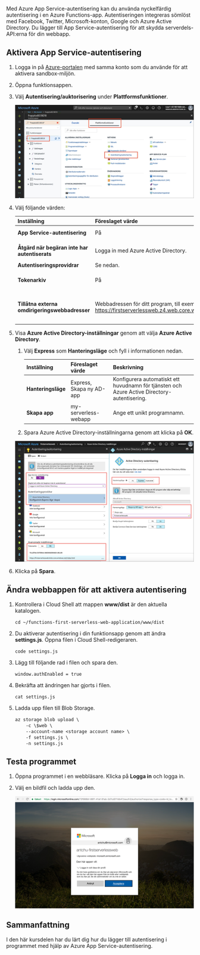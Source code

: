 Med Azure App Service-autentisering kan du använda nyckelfärdig autentisering i en Azure Functions-app. Autentiseringen integreras sömlöst med Facebook, Twitter, Microsoft-konton, Google och Azure Active Directory. Du lägger till App Service-autentisering för att skydda serverdels-API:erna för din webbapp.

## <a name="enable-app-service-authentication"></a>Aktivera App Service-autentisering

1. Logga in på [Azure-portalen](https://portal.azure.com/triplecrownlabs.onmicrosoft.com?azure-portal=true) med samma konto som du använde för att aktivera sandbox-miljön.

1. Öppna funktionsappen.

1. Välj **Autentisering/auktorisering** under **Plattformsfunktioner**.

    ![Välja autentisering och auktorisering](../media/6-authorization.jpg)

1. Välj följande värden:

    | Inställning      |  Föreslaget värde   | Beskrivning                                        |
    | --- | --- | ---|
    | **App Service-autentisering** | På | Aktivera autentisering. |
    | **Åtgärd när begäran inte har autentiserats** | Logga in med Azure Active Directory. | Välj en konfigurerad autentiseringsmetod (se nedan). |
    | **Autentiseringsprovidrar** | Se nedan. | Se nedan. |
    | **Tokenarkiv** | På | Tillåt att App Service lagrar och hanterar token. |
    | **Tillåtna externa omdirigeringswebbadresser** | Webbadressen för ditt program, till exempel https://firstserverlessweb.z4.web.core.windows.net/. | Webbadresser som App Service kan omdirigera till när en användare har autentiserats. |

1. Visa **Azure Active Directory-inställningar** genom att välja **Azure Active Directory**.

    1. Välj **Express** som **Hanteringsläge** och fyll i informationen nedan.

        | Inställning      |  Föreslaget värde   | Beskrivning                                        |
        | --- | --- | ---|
        | **Hanteringsläge** | Express, Skapa ny AD-app | Konfigurera automatiskt ett huvudnamn för tjänsten och Azure Active Directory-autentisering. |
        | **Skapa app** | my-serverless-webapp | Ange ett unikt programnamn. |

    1. Spara Azure Active Directory-inställningarna genom att klicka på **OK**.

    ![Inställningar för autentisering, auktorisering och Azure Active Directory](../media/6-create-aad.png)

1. Klicka på **Spara**.

## <a name="modify-the-web-app-to-enable-authentication"></a>Ändra webbappen för att aktivera autentisering

1. Kontrollera i Cloud Shell att mappen **www/dist** är den aktuella katalogen.

    ```azurecli
    cd ~/functions-first-serverless-web-application/www/dist
    ```

1. Du aktiverar autentisering i din funktionsapp genom att ändra **settings.js**. Öppna filen i Cloud Shell-redigeraren.

    ```azurecli
    code settings.js
    ```

1. Lägg till följande rad i filen och spara den.

    ```azurecli
    window.authEnabled = true
    ```

1. Bekräfta att ändringen har gjorts i filen.

    ```azurecli
    cat settings.js
    ```

1. Ladda upp filen till Blob Storage.

    ```azurecli
    az storage blob upload \
        -c \$web \
        --account-name <storage account name> \
        -f settings.js \
        -n settings.js
    ```

## <a name="test-the-application"></a>Testa programmet

1. Öppna programmet i en webbläsare. Klicka på **Logga in** och logga in.

1. Välj en bildfil och ladda upp den.

    ![Inloggningssida](../media/6-aad-auth.png)

## <a name="summary"></a>Sammanfattning

I den här kursdelen har du lärt dig hur du lägger till autentisering i programmet med hjälp av Azure App Service-autentisering.
